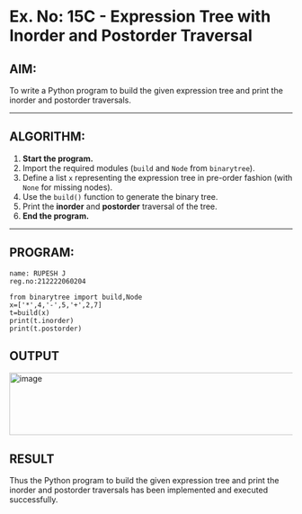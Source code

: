 # Ex. No: 15C - Expression Tree with Inorder and Postorder Traversal

## AIM:
To write a Python program to build the given expression tree and print the inorder and postorder traversals.

---

## ALGORITHM:

1. **Start the program.**
2. Import the required modules (`build` and `Node` from `binarytree`).
3. Define a list `x` representing the expression tree in pre-order fashion (with `None` for missing nodes).
4. Use the `build()` function to generate the binary tree.
5. Print the **inorder** and **postorder** traversal of the tree.
6. **End the program.**

---

## PROGRAM:

```
name: RUPESH J
reg.no:212222060204

from binarytree import build,Node
x=['*',4,'-',5,'+',2,7]
t=build(x)
print(t.inorder)
print(t.postorder)
```

## OUTPUT
<img width="861" height="111" alt="image" src="https://github.com/user-attachments/assets/1fa118ee-a81c-40a9-b507-2882548da900" />


## RESULT
Thus the Python program to build the given expression tree and print the inorder and postorder traversals has been implemented and executed successfully.
